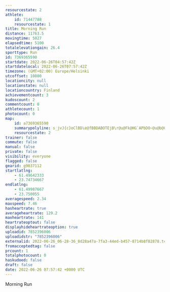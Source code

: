 ```yaml
---
resourcestate: 2
athlete:
    id: 71447788
    resourcestate: 1
title: Morning Run
distance: 11763.5
movingtime: 5027
elapsedtime: 5100
totalelevationgain: 26.4
sporttype: Run
id: 7369365590
startdate: 2022-06-26T04:57:42Z
startdatelocal: 2022-06-26T07:57:42Z
timezone: (GMT+02:00) Europe/Helsinki
utcoffset: 10800
locationcity: null
locationstate: null
locationcountry: Finland
achievementcount: 3
kudoscount: 2
commentcount: 0
athletecount: 1
photocount: 0
map:
    id: a7369365590
    summarypolyline: s_jvJ{c}oClBD\e@fBBDABOTEjB\r@u@Fk@HG`APbDO~@u@b@C~@i@~Bw@pB]nAFTYFg@@eAQiCGyBDyAC}AYqABc@Vi@Ha@JsDAeDYkD@g@Ro@Dg@EcB]kAUOgC?ALeAFg@I}DiDg@U}@oAm@e@qBgI_@IAPSe@g@_@iAaBOq@K}AB}A]yDDoFUcHpBmBf@Mv@Vr@pAn@jBNjAD~B\bFd@xJl@rD\rAx@tAbA`AZJrCDbB[NMd@wAXaBPo@F{J@mJKoESy@DuBn@aFb@yDF_CTSTAVnA@p@Lp@`@rAh@d@`A|Ah@b@dAlCd@fBTlCfBvF^dBpBhG~@rDLhA`AxATl@LvELdAJn@n@nAHZP`NRjB`@tAFr@JzBAbEX`ETdBZbAd@hC`@hARbCZ^Pv@p@b@~A_@nALLu@Em@FkApA]`@g@t@yBPyAJsBVs@l@{@t@^Z_@jCwARo@N}A`@_BNcAb@{@NuBr@yDEkBd@Op@r@rAIbByCPu@~@mB\wBc@[_BlAs@EmAw@i@AiAf@kA@Eh@r@tF@n@OJ[xA}@xBk@z@w@tBsAhCKbBYjACpAKf@mAbBg@dAE\D~@k@hEYn@SNoAJOp@AzBERKFm@[{AZu@Wc@}@c@_@KsA_AeDIc@QOUqA]aHB{BGyCMeAw@cDEg@S{NiAmEM_BG_EMiB[o@a@@YWgAsCe@oBs@wAYiAqAcDeAwEKkAy@kEm@{Ak@a@wAgB]aCG}BOu@SG_@NMTYzD[nB{@`IBlAPn@ExC?zCLrBIrJIvAB`Ag@pB[|@m@f@}@SWPi@Wo@P{@Iw@i@w@{@[q@gAiF[_L[cHQeC[aB_@e@QTOfAMF}@k@UDc@_@a@Kw@d@M\@zBIz@Jl@G|@Bf@P|AGn@Fh@G`ANtBBxCZhBPTx@Pl@z@v@Vj@|BZ`Cp@`CfBzBhCvB\NXd@nAVx@Kb@Y|AR?KX]`@^Pb@ClB[pAf@`EBrBKrC[bBe@`B[v@?bAi@j@UISX{@Ha@Xy@OUDgAx@kAFY_@UaBGgDMyAMm@I?Wj@u@Cg@f@e@NuAm@_BCwBh@}BR_Ah@oFbAyBv@}Fn@y@r@ITAb@Nd@Fr@C\FvA
    resourcestate: 2
trainer: false
commute: false
manual: false
private: false
visibility: everyone
flagged: false
gearid: g9037112
startlatlng:
    - 61.49642333
    - 23.74734667
endlatlng:
    - 61.49987667
    - 23.750055
averagespeed: 2.34
maxspeed: 7.46
hasheartrate: true
averageheartrate: 129.2
maxheartrate: 141
heartrateoptout: false
displayhideheartrateoption: true
uploadid: 7852396006
uploadidstr: "7852396006"
externalid: 2022-06-26_06-28-36_8d28a47a-7fa3-44ed-b457-8714b8f82878.tcx
fromacceptedtag: false
prcount: 1
totalphotocount: 0
haskudoed: false
draft: false
date: 2022-06-26 07:57:42 +0000 UTC
---
```

Morning Run